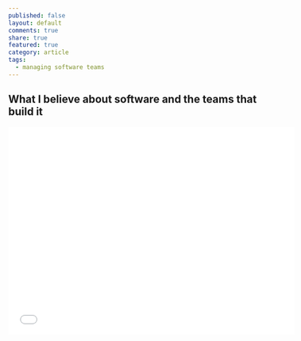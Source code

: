 ```yaml
---
published: false
layout: default
comments: true
share: true
featured: true
category: article
tags:
  - managing software teams
---
```

## What I believe about software and the teams that build it

<iframe src="//slides.com/abrgr/deck/embed" width="576" height="420" scrolling="no" frameborder="0" webkitallowfullscreen mozallowfullscreen allowfullscreen></iframe>